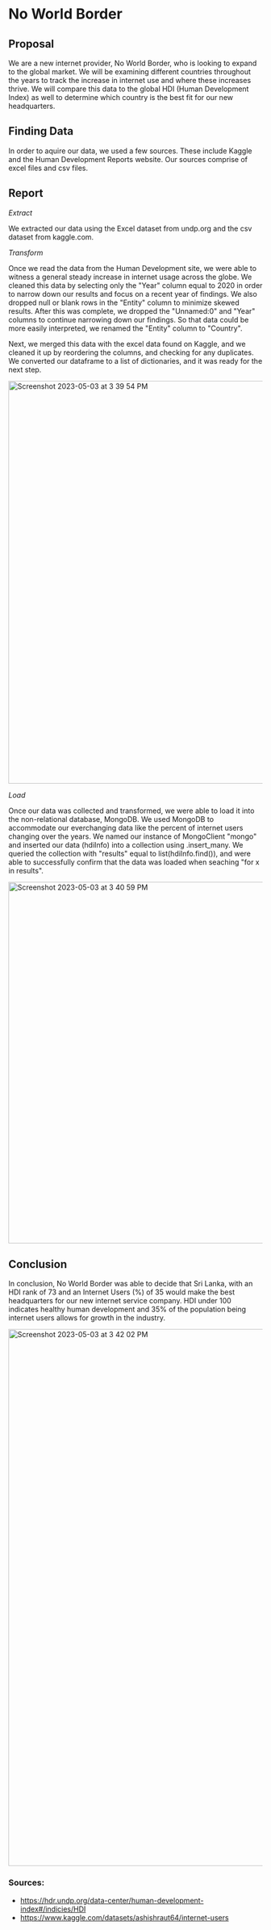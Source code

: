 # No World Border

## Proposal

We are a new internet provider, No World Border, who is looking to expand to the global market. We will be examining different countries throughout the years to track the increase in internet use and where these increases thrive. We will compare this data to the global HDI (Human Development Index) as well to determine which country is the best fit for our new headquarters.


## Finding Data

In order to aquire our data, we used a few sources. These include Kaggle and the Human Development Reports website. Our sources comprise of excel files and csv files. 


## Report

*Extract*

We extracted our data using the Excel dataset from undp.org and the csv dataset from kaggle.com. 

*Transform*

Once we read the data from the Human Development site, we were able to witness a general steady increase in internet usage across the globe. We cleaned this data by selecting only the "Year" column equal to 2020 in order to narrow down our results and focus on a recent year of findings. We also dropped null or blank rows in the "Entity" column to minimize skewed results. After this was complete, we dropped the "Unnamed:0" and "Year" columns to continue narrowing down our findings. So that data could be more easily interpreted, we renamed the "Entity" column to "Country".  

Next, we merged this data with the excel data found on Kaggle, and we cleaned it up by reordering the columns, and checking for any duplicates. We converted our dataframe to a list of dictionaries, and it was ready for the next step.

<img width="799" alt="Screenshot 2023-05-03 at 3 39 54 PM" src="https://user-images.githubusercontent.com/121995835/236027822-50507338-2b5e-476c-b42f-6aba7024c1d2.png">


*Load*

Once our data was collected and transformed, we were able to load it into the non-relational database, MongoDB. We used MongoDB to accommodate our everchanging data like the percent of internet users changing over the years. We named our instance of MongoClient "mongo" and inserted our data (hdiInfo) into a collection using .insert_many. We queried the collection with "results" equal to list(hdiInfo.find()), and were able to successfully confirm that the data was loaded when seaching "for x in results".

<img width="717" alt="Screenshot 2023-05-03 at 3 40 59 PM" src="https://user-images.githubusercontent.com/121995835/236028044-a8ec785d-825c-4715-b5dd-afdc70e735de.png">


## Conclusion 

In conclusion, No World Border was able to decide that Sri Lanka,  with an HDI rank of 73 and an Internet Users (%) of 35 would make the best headquarters for our new internet service company. HDI under 100 indicates healthy human development and 35% of the population being internet users allows for growth in the industry.

<img width="1065" alt="Screenshot 2023-05-03 at 3 42 02 PM" src="https://user-images.githubusercontent.com/121995835/236028341-eeac49fb-93ce-422c-9523-78b8a63e4e8b.png">


### Sources:
* https://hdr.undp.org/data-center/human-development-index#/indicies/HDI
* https://www.kaggle.com/datasets/ashishraut64/internet-users




